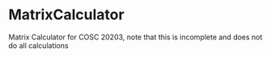 # MatrixCalculator
Matrix Calculator for COSC 20203, note that this is incomplete and does not do all calculations
